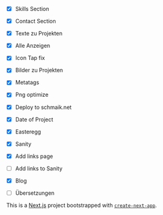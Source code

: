 - [x] Skills Section
- [x] Contact Section
- [x] Texte zu Projekten
- [x] Alle Anzeigen
- [x] Icon Tap fix
- [x] Bilder zu Projekten
- [x] Metatags
- [x] Png optimize
- [x] Deploy to schmaik.net
- [x] Date of Project
- [x] Easteregg
- [x] Sanity
- [x] Add links page
- [ ] Add links to Sanity
- [x] Blog
- [ ] Übersetzungen


This is a [Next.js](https://nextjs.org/) project bootstrapped with [`create-next-app`](https://github.com/vercel/next.js/tree/canary/packages/create-next-app).